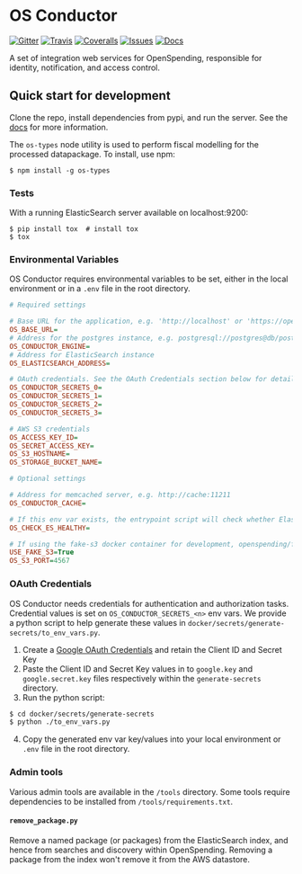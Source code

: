 # OS Conductor

[![Gitter](https://img.shields.io/gitter/room/openspending/chat.svg)](https://gitter.im/openspending/chat)
[![Travis](https://img.shields.io/travis/openspending/os-conductor.svg)](https://travis-ci.org/openspending/os-conductor)
[![Coveralls](http://img.shields.io/coveralls/openspending/os-conductor/master.svg)](https://coveralls.io/r/openspending/os-conductor)
[![Issues](https://img.shields.io/badge/issue-tracker-orange.svg)](https://github.com/openspending/openspending/issues)
[![Docs](https://img.shields.io/badge/docs-latest-blue.svg)](http://docs.openspending.org/en/latest/developers/conductor/)

A set of integration web services for OpenSpending, responsible for identity, notification, and access control.

## Quick start for development

Clone the repo, install dependencies from pypi, and run the server. See the [docs](http://docs.openspending.org/en/latest/developers/conductor/) for more information.

The `os-types` node utility is used to perform fiscal modelling for the processed datapackage. To install, use npm:

`$ npm install -g os-types`

### Tests

With a running ElasticSearch server available on localhost:9200:

```
$ pip install tox  # install tox
$ tox
```

### Environmental Variables

OS Conductor requires environmental variables to be set, either in the local environment or in a `.env` file in the root directory.

```ini
# Required settings

# Base URL for the application, e.g. 'http://localhost' or 'https://openspending.org'
OS_BASE_URL=
# Address for the postgres instance, e.g. postgresql://postgres@db/postgres
OS_CONDUCTOR_ENGINE=
# Address for ElasticSearch instance
OS_ELASTICSEARCH_ADDRESS=

# OAuth credentials. See the OAuth Credentials section below for details.
OS_CONDUCTOR_SECRETS_0=
OS_CONDUCTOR_SECRETS_1=
OS_CONDUCTOR_SECRETS_2=
OS_CONDUCTOR_SECRETS_3=

# AWS S3 credentials
OS_ACCESS_KEY_ID=
OS_SECRET_ACCESS_KEY=
OS_S3_HOSTNAME=
OS_STORAGE_BUCKET_NAME=

# Optional settings

# Address for memcached server, e.g. http://cache:11211
OS_CONDUCTOR_CACHE=

# If this env var exists, the entrypoint script will check whether ElasticSearch is healthy before allowing os-conductor to start.
OS_CHECK_ES_HEALTHY=

# If using the fake-s3 docker container for development, openspending/fakes3, add these settings:
USE_FAKE_S3=True
OS_S3_PORT=4567
```


### OAuth Credentials

OS Conductor needs credentials for authentication and authorization tasks. Credential values is set on `OS_CONDUCTOR_SECRETS_<n>` env vars. We provide a python script to help generate these values in `docker/secrets/generate-secrets/to_env_vars.py`.

1. Create a [Google OAuth Credentials](https://console.developers.google.com/apis/credentials) and retain the Client ID and Secret Key
2. Paste the Client ID and Secret Key values in to `google.key` and `google.secret.key` files respectively within the `generate-secrets` directory.
3. Run the python script:

```bash
$ cd docker/secrets/generate-secrets
$ python ./to_env_vars.py
```

4. Copy the generated env var key/values into your local environment or `.env` file in the root directory.


### Admin tools

Various admin tools are available in the `/tools` directory. Some tools require dependencies to be installed from `/tools/requirements.txt`.

#### `remove_package.py`

Remove a named package (or packages) from the ElasticSearch index, and hence from searches and discovery within OpenSpending. Removing a package from the index won't remove it from the AWS datastore.
